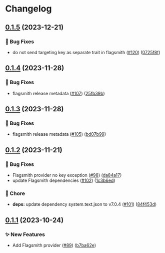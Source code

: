 # Changelog

## [0.1.5](https://github.com/open-feature/dotnet-sdk-contrib/compare/OpenFeature.Contrib.Providers.Flagsmith-v0.1.4...OpenFeature.Contrib.Providers.Flagsmith-v0.1.5) (2023-12-21)


### 🐛 Bug Fixes

* do not send targeting key as separate trait in flagsmith ([#120](https://github.com/open-feature/dotnet-sdk-contrib/issues/120)) ([0725f8f](https://github.com/open-feature/dotnet-sdk-contrib/commit/0725f8f3c726c05a6ccd2580f04b896f0aff4810))

## [0.1.4](https://github.com/open-feature/dotnet-sdk-contrib/compare/OpenFeature.Contrib.Providers.Flagsmith-v0.1.3...OpenFeature.Contrib.Providers.Flagsmith-v0.1.4) (2023-11-28)


### 🐛 Bug Fixes

* flagsmith release metadata ([#107](https://github.com/open-feature/dotnet-sdk-contrib/issues/107)) ([25fb39b](https://github.com/open-feature/dotnet-sdk-contrib/commit/25fb39bf3202b1393d831dadecb8cd4c965f4fc1))

## [0.1.3](https://github.com/open-feature/dotnet-sdk-contrib/compare/OpenFeature.Contrib.Providers.Flagsmith-v0.1.2...OpenFeature.Contrib.Providers.Flagsmith-v0.1.3) (2023-11-28)


### 🐛 Bug Fixes

* flagsmith release metadata ([#105](https://github.com/open-feature/dotnet-sdk-contrib/issues/105)) ([bd07b99](https://github.com/open-feature/dotnet-sdk-contrib/commit/bd07b9936099374af47c2d52127635a9d2cb980c))

## [0.1.2](https://github.com/open-feature/dotnet-sdk-contrib/compare/OpenFeature.Contrib.Providers.Flagsmith-v0.1.1...OpenFeature.Contrib.Providers.Flagsmith-v0.1.2) (2023-11-21)


### 🐛 Bug Fixes

* Flagsmith provider no key exception ([#98](https://github.com/open-feature/dotnet-sdk-contrib/issues/98)) ([da84a17](https://github.com/open-feature/dotnet-sdk-contrib/commit/da84a177b574ac5779f3d85af836e426f47020e7))
* update Flagsmith dependencies ([#102](https://github.com/open-feature/dotnet-sdk-contrib/issues/102)) ([1c3b6ed](https://github.com/open-feature/dotnet-sdk-contrib/commit/1c3b6ed1f23c137e3703d8bcd710e5d180a5565d))


### 🧹 Chore

* **deps:** update dependency system.text.json to v7.0.4 ([#101](https://github.com/open-feature/dotnet-sdk-contrib/issues/101)) ([84f453d](https://github.com/open-feature/dotnet-sdk-contrib/commit/84f453ded557491ae69ae7d279d51642327dc8e6))

## [0.1.1](https://github.com/open-feature/dotnet-sdk-contrib/compare/OpenFeature.Contrib.Providers.Flagsmith-v0.1.0...OpenFeature.Contrib.Providers.Flagsmith-v0.1.1) (2023-10-24)


### ✨ New Features

* Add Flagsmith provider ([#89](https://github.com/open-feature/dotnet-sdk-contrib/issues/89)) ([b7ba62e](https://github.com/open-feature/dotnet-sdk-contrib/commit/b7ba62e4f88f23fba9daeaf487465834846ae532))
